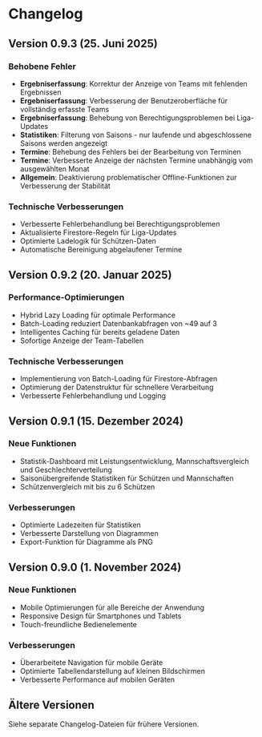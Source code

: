 # Changelog

## Version 0.9.3 (25. Juni 2025)

### Behobene Fehler
- **Ergebniserfassung**: Korrektur der Anzeige von Teams mit fehlenden Ergebnissen
- **Ergebniserfassung**: Verbesserung der Benutzeroberfläche für vollständig erfasste Teams
- **Ergebniserfassung**: Behebung von Berechtigungsproblemen bei Liga-Updates
- **Statistiken**: Filterung von Saisons - nur laufende und abgeschlossene Saisons werden angezeigt
- **Termine**: Behebung des Fehlers bei der Bearbeitung von Terminen
- **Termine**: Verbesserte Anzeige der nächsten Termine unabhängig vom ausgewählten Monat
- **Allgemein**: Deaktivierung problematischer Offline-Funktionen zur Verbesserung der Stabilität

### Technische Verbesserungen
- Verbesserte Fehlerbehandlung bei Berechtigungsproblemen
- Aktualisierte Firestore-Regeln für Liga-Updates
- Optimierte Ladelogik für Schützen-Daten
- Automatische Bereinigung abgelaufener Termine

## Version 0.9.2 (20. Januar 2025)

### Performance-Optimierungen
- Hybrid Lazy Loading für optimale Performance
- Batch-Loading reduziert Datenbankabfragen von ~49 auf 3
- Intelligentes Caching für bereits geladene Daten
- Sofortige Anzeige der Team-Tabellen

### Technische Verbesserungen
- Implementierung von Batch-Loading für Firestore-Abfragen
- Optimierung der Datenstruktur für schnellere Verarbeitung
- Verbesserte Fehlerbehandlung und Logging

## Version 0.9.1 (15. Dezember 2024)

### Neue Funktionen
- Statistik-Dashboard mit Leistungsentwicklung, Mannschaftsvergleich und Geschlechterverteilung
- Saisonübergreifende Statistiken für Schützen und Mannschaften
- Schützenvergleich mit bis zu 6 Schützen

### Verbesserungen
- Optimierte Ladezeiten für Statistiken
- Verbesserte Darstellung von Diagrammen
- Export-Funktion für Diagramme als PNG

## Version 0.9.0 (1. November 2024)

### Neue Funktionen
- Mobile Optimierungen für alle Bereiche der Anwendung
- Responsive Design für Smartphones und Tablets
- Touch-freundliche Bedienelemente

### Verbesserungen
- Überarbeitete Navigation für mobile Geräte
- Optimierte Tabellendarstellung auf kleinen Bildschirmen
- Verbesserte Performance auf mobilen Geräten

## Ältere Versionen

Siehe separate Changelog-Dateien für frühere Versionen.